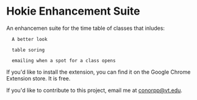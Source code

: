 Hokie Enhancement Suite
=======================
An enhancemen suite for the time table of classes that inludes:

      A better look
   
      table soring
  
      emailing when a spot for a class opens
    
  
If you'd like to install the extension, you can find it on the Google Chrome Extension store.  It is free.

If you'd like to contribute to this project, email me at conorpp@vt.edu.
